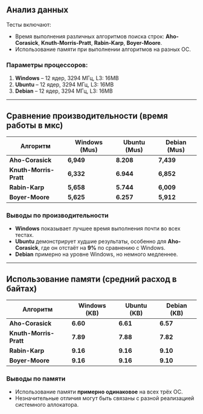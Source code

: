 ## **Анализ данных**
Тесты включают:
- Время выполнения различных алгоритмов поиска строк: **Aho-Corasick**, **Knuth-Morris-Pratt**, **Rabin-Karp**, **Boyer-Moore**.
- Использование памяти при выполнении алгоритмов на разных ОС.

### **Параметры процессоров:**
1. **Windows** – 12 ядер, 3294 МГц, L3: 16MB  
2. **Ubuntu** – 12 ядер, 3294 МГц, L3: 16MB  
3. **Debian** – 12 ядер, 3294 МГц, L3: 16MB  

---

## **Сравнение производительности (время работы в мкс)**

| Алгоритм              | Windows (Mus) | Ubuntu (Mus) | Debian (Mus) |
|----------------------|-------------|-------------|-------------|
| **Aho-Corasick**    | **6,949**   | **8.208**  | **7,439**   |
| **Knuth-Morris-Pratt** | **6,332**   | **6.944**   | **6,852**   |
| **Rabin-Karp**      | **5,658**   | **5.744**   | **6,009**   |
| **Boyer-Moore**     | **5,625**   | **6.257**   | **5,912**   |

### **Выводы по производительности**
- **Windows** показывает лучшее время выполнения почти во всех тестах.  
- **Ubuntu** демонстрирует худшие результаты, особенно для **Aho-Corasick**, где он отстаёт на **9%** по сравнению с Windows.  
- **Debian** примерно на уровне Windows, но немного медленнее.  

---

## **Использование памяти (средний расход в байтах)**

| Алгоритм              | Windows (KB) | Ubuntu (KB) | Debian (KB) |
|----------------------|-------------|-------------|-------------|
| **Aho-Corasick**    | **6.60**     | **6.61**     | **6.57**     |
| **Knuth-Morris-Pratt** | **7.89**     | **7.88**     | **7.82**     |
| **Rabin-Karp**      | **9.16**     | **9.16**     | **9.10**     |
| **Boyer-Moore**     | **9.16**     | **9.16**     | **9.10**     |

### **Выводы по памяти**
- Использование памяти **примерно одинаковое** на всех трёх ОС.
- Незначительные отличия могут быть связаны с разной реализацией системного аллокатора.
